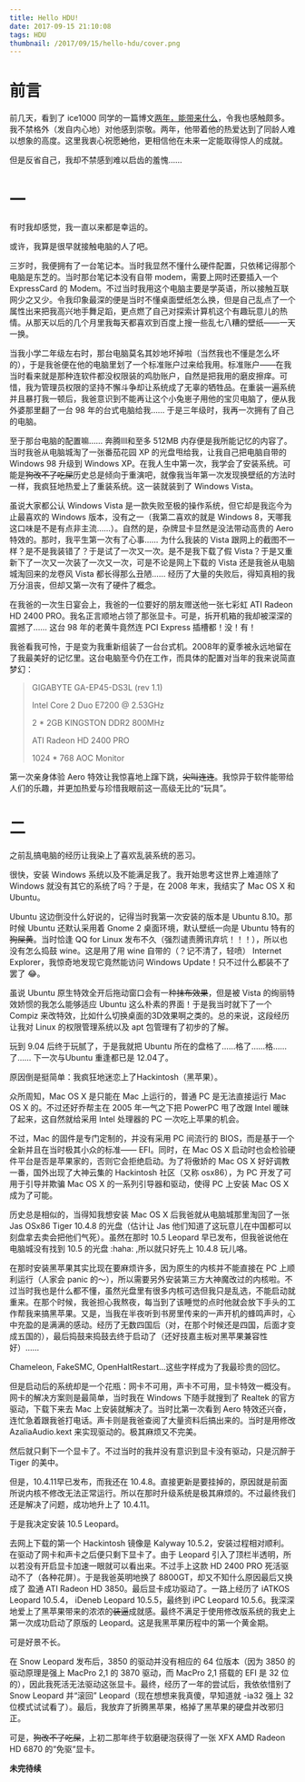 ```yaml
---
title: Hello HDU!
date: 2017-09-15 21:10:08
tags: HDU
thumbnail: /2017/09/15/hello-hdu/cover.png
---
```


# 前言

前几天，看到了 ice1000 同学的一篇博文[两年，能带来什么](http://ice1000.org/2017/08/30/HowTimeFlies)，令我也感触颇多。我不禁格外（发自内心地）对他感到崇敬。两年，他带着他的热爱达到了同龄人难以想象的高度。这里我衷心祝愿~~她~~他，更相信他在未来一定能取得惊人的成就。

但是反省自己，我却不禁感到难以启齿的羞愧……

# 一

有时我却感觉，我一直以来都是幸运的。

或许，我算是很早就接触电脑的人了吧。

三岁时，我便拥有了一台笔记本。当时我显然不懂什么硬件配置，只依稀记得那个电脑是东芝的。当时那台笔记本没有自带 modem，需要上网时还要插入一个 ExpressCard 的 Modem。不过当时我用这个电脑主要是学英语，所以接触互联网少之又少。令我印象最深的便是当时不懂桌面壁纸怎么换，但是自己乱点了一个属性出来把我高兴地手舞足蹈，更点燃了自己对探索计算机这个有趣玩意儿的热情。从那天以后的几个月里我每天都喜欢到百度上搜一些乱七八糟的壁纸——一天一换。

当我小学二年级左右时，那台电脑莫名其妙地坏掉啦（当然我也不懂是怎么坏的），于是我爸便在他的电脑里划了一个标准账户过来给我用。标准账户——在我当时看来就是那种连软件都没权限装的鸡肋账户，自然是把我用的磨皮擦痒。可惜，我为管理员权限的坚持不懈斗争却让系统成了无辜的牺牲品。在重装一遍系统并且暴打我一顿后，我爸意识到不能再让这个小兔崽子用他的宝贝电脑了，便从我外婆那里翻了一台 98 年的台式电脑给我…… 于是三年级时，我再一次拥有了自己的电脑。

至于那台电脑的配置嘛…… 奔腾III和至多 512MB 内存便是我所能记忆的内容了。当时我爸从电脑城淘了一张番茄花园 XP 的光盘甩给我，让我自己把电脑自带的 Windows 98 升级到 Windows XP。在我人生中第一次，我学会了安装系统。可能是~~狗改不了吃屎~~历史总是倾向于重演吧，就像我当年第一次发现换壁纸的方法时一样，我疯狂地热爱上了重装系统。这一装就装到了 Windows Vista。

虽说大家都公认 Windows Vista 是一款失败至极的操作系统，但它却是我迄今为止最喜欢的 Windows 版本，没有之一（我第二喜欢的就是 Windows 8，天哪我这口味是不是有点非主流……）。自然的是，杂牌显卡显然是没法带动高贵的 Aero 特效的。那时，我平生第一次有了心事…… 为什么我装的 Vista 跟网上的截图不一样？是不是我装错了？于是试了一次又一次。是不是我下载了假 Vista？于是又重新下了一次又一次装了一次又一次，可是不论是网上下载的 Vista 还是我爸从电脑城淘回来的龙卷风 Vista 都长得那么丑陋…… 经历了大量的失败后，得知真相的我万分沮丧，但却又第一次有了硬件了概念。

在我爸的一次生日宴会上，我爸的一位要好的朋友赠送他一张七彩虹 ATI Radeon HD 2400 PRO。我名正言顺地占领了那张显卡。可是，拆开机箱的我却被深深的震撼了…… 这台 98 年的老黄牛竟然连 PCI Express 插槽都！没！有！

我爸看我可怜，于是变为我重新组装了一台台式机。2008年的夏季被永远地留在了我最美好的记忆里。这台电脑至今仍在工作，而具体的配置对当年的我来说简直梦幻：

> GIGABYTE GA-EP45-DS3L (rev 1.1)
>
> Intel Core 2 Duo E7200 @ 2.53GHz
>
> 2 * 2GB KINGSTON DDR2 800MHz
>
> ATI Radeon HD 2400 PRO
>
> 1024 * 768 AOC Monitor

第一次亲身体验 Aero 特效让我惊喜地上蹿下跳，~~尖叫连连~~。我惊异于软件能带给人们的乐趣，并更加热爱与珍惜我眼前这一高级无比的“玩具”。



# 二

之前乱搞电脑的经历让我染上了喜欢乱装系统的恶习。

很快，安装 Windows 系统以及不能满足我了。我开始思考这世界上难道除了 Windows 就没有其它的系统了吗？于是，在 2008 年末，我结实了 Mac OS X 和 Ubuntu。

Ubuntu 这边倒没什么好说的，记得当时我第一次安装的版本是 Ubuntu 8.10。那时候 Ubuntu 还默认采用着 Gnome 2 桌面环境，默认壁纸一向是 Ubuntu 特有的~~狗屎黄~~。当时恰逢 QQ for Linux 发布不久（强烈谴责腾讯弃坑！！！），所以也没有怎么捣鼓 wine。这是用了用 wine 自带的（？记不清了，轻喷） Internet Explorer，我惊奇地发现它竟然能访问 Windows Update！只不过什么都装不了罢了 :joy:。

虽说 Ubuntu 原生特效全开后拖动窗口会有一种~~抹布效果~~，但是被 Vista 的绚丽特效娇惯的我怎么能够适应 Ubuntu 这么朴素的界面！于是我当时就下了一个 Compiz 来改特效，比如什么切换桌面的3D效果啊之类的。总的来说，这段经历让我对 Linux 的权限管理系统以及 apt 包管理有了初步的了解。

玩到 9.04 后终于玩腻了，于是我就把 Ubuntu 所在的盘格了……格了……格……了…… 下一次与Ubuntu 重逢都已是 12.04了。

原因倒是挺简单：我疯狂地迷恋上了Hackintosh（黑苹果）。

众所周知，Mac OS X 是只能在 Mac 上运行的，普通 PC 是无法直接运行 Mac OS X 的。不过还好乔帮主在 2005 年一气之下把 PowerPC 甩了改跟 Intel 暖昧了起来，这自然就给采用 Intel 处理器的 PC 一次吃上苹果的机会。

不过，Mac 的固件是专门定制的，并没有采用 PC 间流行的 BIOS，而是基于一个全新并且在当时极其小众的标准—— EFI。同时，在 Mac OS X 启动时也会检验硬件平台是否是苹果家的，否则它会拒绝启动。为了将傲娇的 Mac OS X 好好调教一番，国外出现了大神云集的 Hackintosh 社区（又称 osx86），为 PC 开发了可用于引导并欺骗 Mac OS X 的一系列引导器和驱动，使得 PC 上安装 Mac OS X 成为了可能。

历史总是相似的，当得知我想安装 Mac OS X 后我爸就从电脑城那里淘回了一张 Jas OSx86 Tiger 10.4.8 的光盘（估计让 Jas 他们知道了这玩意儿在中国都可以刻盘拿去卖会把他们气死）。虽然在那时 10.5 Leopard 早已发布，但我爸说他在电脑城没有找到 10.5 的光盘 :haha: ,所以就只好先上 10.4.8 玩儿咯。

在那时安装黑苹果其实比现在要麻烦许多，因为原生的内核并不能直接在 PC 上顺利运行（人家会 panic 的～），所以需要另外安装第三方大神魔改过的内核啦。不过当时我也是什么都不懂，虽然光盘里有很多内核可选但我只是乱选，不能启动就重来。在那个时候，我爸担心我熬夜，每当到了该睡觉的点时他就会放下手头的工作帮我来搞黑苹果。又是，当我在半夜听到书房里传来的一声开机的蜂鸣声时，心中充盈的是满满的感动。经历了无数四国后（对，在那个时候还是四国，后面才变成五国的），最后捣鼓来捣鼓去终于启动了（还好技嘉主板对黑苹果兼容性好）……

Chameleon, FakeSMC, OpenHaltRestart…这些字样成为了我最珍贵的回忆。

但是启动后的系统却是一个花瓶：网卡不可用，声卡不可用，显卡特效一概没有。网卡的解决方案则是最简单，当时我在 Windows 下随手就搜到了 Realtek 的官方驱动，下载下来去 Mac 上安装就解决了。当时比第一次看到 Aero 特效还兴奋，连忙急着跟我爸打电话。声卡则是我爸查阅了大量资料后搞出来的。当时是用修改 AzaliaAudio.kext 来实现驱动的。极其麻烦又不完美。

然后就只剩下一个显卡了。不过当时的我并没有意识到显卡没有驱动，只是沉醉于 Tiger 的美中。

但是，10.4.11早已发布，而我还在 10.4.8。直接更新是要挂掉的，原因就是前面所说内核不修改无法正常运行。所以在那时升级系统是极其麻烦的。不过最终我们还是解决了问题，成功地升上了 10.4.11。

于是我决定安装 10.5 Leopard。

去网上下载的第一个 Hackintosh 镜像是 Kalyway 10.5.2，安装过程相对顺利。在驱动了网卡和声卡之后便只剩下显卡了。由于 Leopard 引入了顶栏半透明，所以若没有开启显卡加速一眼就可以看出来。不过手上这款 HD 2400 PRO 死活驱动不了（各种花屏）。于是我爸英明地换了 8800GT，却又不知什么原因最后又换成了 盈通 ATI Radeon HD 3850。最后显卡成功驱动了。一路上经历了 iATKOS Leopard 10.5.4， iDeneb Leopard 10.5.5，最终到 iPC Leopard 10.5.6。我深深地爱上了黑苹果带来的浓浓的~~装逼~~成就感。最终不满足于使用修改版系统的我史上第一次成功启动了原版的 Leopard。这是我黑苹果历程中的第一个黄金期。

可是好景不长。

在 Snow Leopard 发布后，3850 的驱动并没有相应的 64 位版本（因为 3850 的驱动原理是强上 MacPro 2,1 的 3870 驱动，而 MacPro 2,1 搭载的 EFI 是 32 位的），因此我死活无法驱动这张显卡。最终，经历了一年的尝试后，我依依惜别了 Snow Leopard 并“滚回” Leopard（现在想想来我真傻，早知道就 -ia32 强上 32 位模式试试看了）。最后，我放弃了折腾黑苹果，格掉了黑苹果的硬盘并改邪归正。

可是，~~狗改不了吃屎~~，上初二那年终于软磨硬泡获得了一张 XFX AMD Radeon HD 6870 的“免驱“显卡。



**未完待续**

